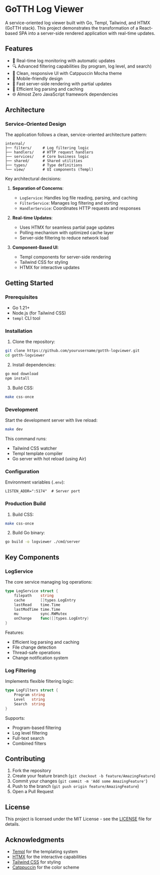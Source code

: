 # GoTTH Log Viewer

A service-oriented log viewer built with Go, Templ, Tailwind, and HTMX (GoTTH stack). This project demonstrates the transformation of a React-based SPA into a server-side rendered application with real-time updates.

## Features

- 🔄 Real-time log monitoring with automatic updates
- 🔍 Advanced filtering capabilities (by program, log level, and search)
- 🎨 Clean, responsive UI with Catppuccin Mocha theme
- 📱 Mobile-friendly design
- 🚀 Fast server-side rendering with partial updates
- 💾 Efficient log parsing and caching
- 🌐 Almost Zero JavaScript framework dependencies

## Architecture

### Service-Oriented Design

The application follows a clean, service-oriented architecture pattern:

```
internal/
├── filters/     # Log filtering logic
├── handlers/    # HTTP request handlers
├── services/    # Core business logic
├── shared/      # Shared utilities
├── types/       # Type definitions
└── view/        # UI components (Templ)
```

Key architectural decisions:

1. **Separation of Concerns**:
   - `LogService`: Handles log file reading, parsing, and caching
   - `FilterService`: Manages log filtering and sorting
   - `HandlerService`: Coordinates HTTP requests and responses

2. **Real-time Updates**:
   - Uses HTMX for seamless partial page updates
   - Polling mechanism with optimized cache layer
   - Server-side filtering to reduce network load

3. **Component-Based UI**:
   - Templ components for server-side rendering
   - Tailwind CSS for styling
   - HTMX for interactive updates

## Getting Started

### Prerequisites

- Go 1.21+
- Node.js (for Tailwind CSS)
- `templ` CLI tool

### Installation

1. Clone the repository:
```bash
git clone https://github.com/yourusername/gotth-logviewer.git
cd gotth-logviewer
```

2. Install dependencies:
```bash
go mod download
npm install
```

3. Build CSS:
```bash
make css-once
```

### Development

Start the development server with live reload:

```bash
make dev
```

This command runs:
- Tailwind CSS watcher
- Templ template compiler
- Go server with hot reload (using Air)

### Configuration

Environment variables (`.env`):
```
LISTEN_ADDR=":5174"  # Server port
```

### Production Build

1. Build CSS:
```bash
make css-once
```

2. Build Go binary:
```bash
go build -o logviewer ./cmd/server
```

## Key Components

### LogService

The core service managing log operations:

```go
type LogService struct {
    filepath    string
    cache       []types.LogEntry
    lastRead    time.Time
    lastModTime time.Time
    mu          sync.RWMutex
    onChange    func([]types.LogEntry)
}
```

Features:
- Efficient log parsing and caching
- File change detection
- Thread-safe operations
- Change notification system

### Log Filtering

Implements flexible filtering logic:

```go
type LogFilters struct {
    Program string
    Level   string
    Search  string
}
```

Supports:
- Program-based filtering
- Log level filtering
- Full-text search
- Combined filters

## Contributing

1. Fork the repository
2. Create your feature branch (`git checkout -b feature/AmazingFeature`)
3. Commit your changes (`git commit -m 'Add some AmazingFeature'`)
4. Push to the branch (`git push origin feature/AmazingFeature`)
5. Open a Pull Request

## License

This project is licensed under the MIT License - see the [LICENSE](LICENSE) file for details.

## Acknowledgments

- [Templ](https://github.com/a-h/templ) for the templating system
- [HTMX](https://htmx.org/) for the interactive capabilities
- [Tailwind CSS](https://tailwindcss.com/) for styling
- [Catppuccin](https://github.com/catppuccin/catppuccin) for the color scheme